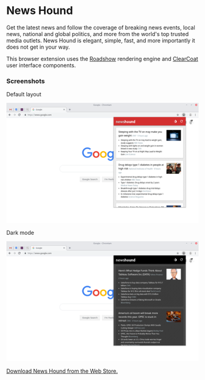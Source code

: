 # News Hound

Get the latest news and follow the coverage of breaking news events, local news, national and global politics, and more from the world's top trusted media outlets. News Hound is elegant, simple, fast, and more importantly it does not get in your way.

This browser extension uses the [Roadshow](https://github.com/bcosca/roadshow) rendering engine and [ClearCoat](https://github.com/bcosca/clearcoat) user interface components.

### Screenshots

Default layout

![Light mode](pub/img/screenshot-0.png)

Dark mode

![Dark mode](pub/img/screenshot-1.png)

[Download News Hound from the Web Store.](https://chrome.google.com/webstore/detail/news-hound/oldaaikodjfajkjopadhhbkbmlgejdpb)
